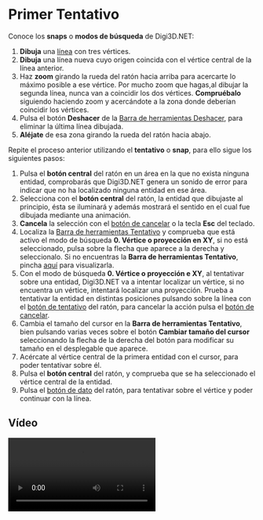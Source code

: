# Primer Tentativo

Conoce los **snaps** o **modos de búsqueda** de Digi3D.NET:

1. **Dibuja** una [línea](https://github.com/digi21/docs/tree/7fc627c885c16fb88afc7cc05a6df2a2f4a54563/digi3d-net/primeros-pasos/comenzando-a-utilizar-digi3d.net/comenzando-con-la-ventana-de-dibujo/DibujandoLasPrimerasLineas.html) con tres vértices.
2. **Dibuja** una línea nueva cuyo origen coincida con el vértice central de la línea anterior.
3. Haz **zoom** girando la rueda del ratón hacia arriba para acercarte lo máximo posible a ese vértice. Por mucho zoom que hagas,al dibujar la segunda línea, nunca van a coincidir los dos vértices. **Compruébalo** siguiendo haciendo zoom y acercándote a la zona donde deberían coincidir los vértices.
4. Pulsa el botón **Deshacer** de la [Barra de herramientas Deshacer](https://github.com/digi21/docs/tree/7fc627c885c16fb88afc7cc05a6df2a2f4a54563/digi3d-net/primeros-pasos/comenzando-a-utilizar-digi3d.net/comenzando-con-la-ventana-de-dibujo/BarraDeHerramientasDeshacer.html), para eliminar la última línea dibujada.
5. **Aléjate** de esa zona girando la rueda del ratón hacia abajo.

Repite el proceso anterior utilizando el **tentativo** o **snap**, para ello sigue los siguientes pasos:

1. Pulsa el **botón central** del ratón en un área en la que no exista ninguna entidad, comprobarás que Digi3D.NET genera un sonido de error para indicar que no ha localizado ninguna entidad en ese área.
2. Selecciona con el **botón central** del ratón, la entidad que dibujaste al principio, ésta se iluminará y además mostrará el sentido en el cual fue dibujada mediante una animación.
3. **Cancela** la selección con el [botón de cancelar](primer-tentativo.md) o la tecla **Esc** del teclado.
4. Localiza la [Barra de herramientas Tentativo](https://github.com/digi21/docs/tree/7fc627c885c16fb88afc7cc05a6df2a2f4a54563/digi3d-net/primeros-pasos/comenzando-a-utilizar-digi3d.net/comenzando-con-la-ventana-de-dibujo/BarraDeHerramientasTentativo.html) y comprueba que está activo el modo de búsqueda **0. Vértice o proyección en XY**, si no está seleccionado, pulsa sobre la flecha que aparece a la derecha y seleccionalo. Si no encuentras la **Barra de herramientas Tentativo**, pincha [aquí](https://github.com/digi21/docs/tree/7fc627c885c16fb88afc7cc05a6df2a2f4a54563/digi3d-net/primeros-pasos/comenzando-a-utilizar-digi3d.net/comenzando-con-la-ventana-de-dibujo/PresentacionDeBarrasHerramientasBasicas.html) para visualizarla.
5. Con el modo de búsqueda **0. Vértice o proyección e XY**, al tentativar sobre una entidad, Digi3D.NET va a intentar localizar un vértice, si no encuentra un vértice, intentará localizar una proyección. Prueba a tentativar la entidad en distintas posiciones pulsando sobre la línea con el [botón de tentativo](primer-tentativo.md) del ratón, para cancelar la acción pulsa el [botón de cancelar](primer-tentativo.md).
6. Cambia el tamaño del cursor en la **Barra de herramientas Tentativo**, bien pulsando varias veces sobre el botón **Cambiar tamaño del cursor** seleccionando la flecha de la derecha del botón para modificar su tamaño en el desplegable que aparece.
7. Acércate al vértice central de la primera entidad con el cursor, para poder tentativar sobre él.
8. Pulsa el **botón central** del ratón, y comprueba que se ha seleccionado el vértice central de la entidad.
9. Pulsa el [botón de dato](primer-tentativo.md) del ratón, para tentativar sobre el vértice y poder continuar con la línea.

## Vídeo

<video controls>
    <source src="https://digi21.blob.core.windows.net/videos-ayuda/Nuestro%20primer%20tentativo.mp4" type="video/mp4">
</video>

